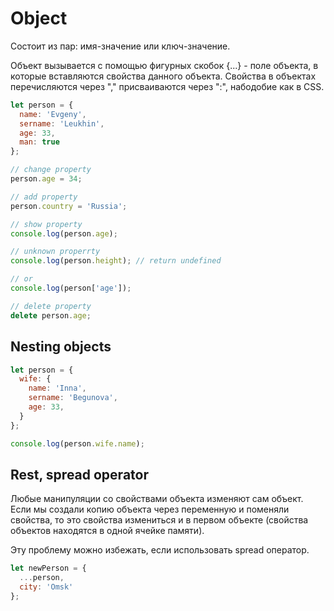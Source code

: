# Object

Состоит из пар: имя-значение или ключ-значение.

Объект вызывается с помощью фигурных скобок {...} - поле объекта, в которые вставляются свойства данного объекта. Свойства в объектах перечисляются через "," присваиваются через ":", набодобие как в CSS.

```js
let person = {
  name: 'Evgeny',
  sername: 'Leukhin',
  age: 33,
  man: true
};

// change property
person.age = 34;

// add property
person.country = 'Russia';

// show property
console.log(person.age);

// unknown properrty
console.log(person.height); // return undefined

// or
console.log(person['age']);

// delete property
delete person.age;
```

## Nesting objects

```js
let person = {
  wife: {
    name: 'Inna',
    sername: 'Begunova',
    age: 33,
  }
};

console.log(person.wife.name);
```

## Rest, spread operator

Любые манипуляции со свойствами объекта изменяют сам объект. Если мы создали копию объекта через переменную  и поменяли свойства, то это свойства измениться и в первом объекте (свойства объектов находятся в одной ячейке памяти).

Эту проблему можно избежать, если использовать spread оператор.

```js
let newPerson = {
  ...person,
  city: 'Omsk'
};
```
